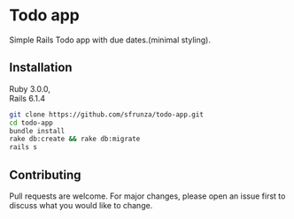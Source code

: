 # Todo app

Simple Rails Todo app with due dates.(minimal styling).

## Installation

Ruby 3.0.0,  
Rails 6.1.4

```bash
git clone https://github.com/sfrunza/todo-app.git
cd todo-app
bundle install
rake db:create && rake db:migrate
rails s

```

## Contributing

Pull requests are welcome. For major changes, please open an issue first to discuss what you would like to change.
